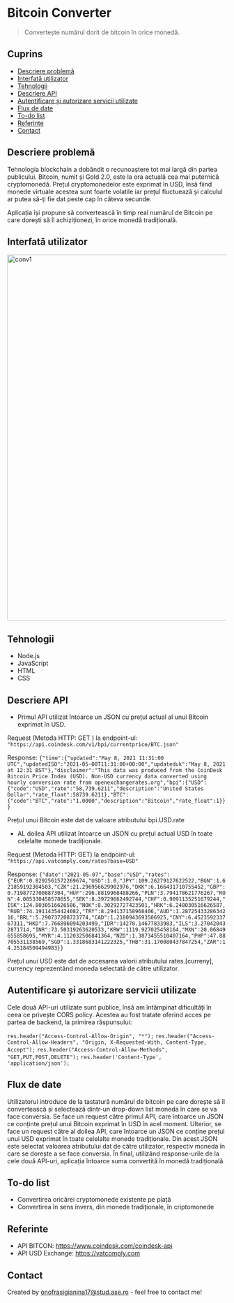 # Bitcoin Converter
> Convertește numărul dorit de bitcoin în orice monedă.

## Cuprins
* [Descriere problemă](#descriere-probkemă)
* [Interfată utilizator](#Interfată-utiliator)
* [Tehnologii](#tehnologii)
* [Descriere API](#descriere-api)
* [Autentificare și autorizare servicii utilizate](#autentificare)
* [Flux de date](#flux-date)
* [To-do list](#to-do)
* [Referinte](#referinte)
* [Contact](#contact)

## Descriere problemă
Tehnologia blockchain a dobândit o recunoaștere tot mai largă din partea publicului. Bitcoin, numit și Gold 2.0, este la ora actuală cea mai puternică cryptomonedă.
Prețul cryptomonedelor este exprimat în USD, însă fiind monede virtuale acestea sunt foarte volatile iar prețul fluctuează și calculul ar putea să-ți fie dat peste cap în câteva secunde.

Aplicația își propune să convertească în timp real numărul de Bitcoin pe care dorești să îl achiziționezi, în orice monedă tradițională.

## Interfată utilizator
<img width="838" alt="conv1" src="https://user-images.githubusercontent.com/83670295/117683449-bf840380-b1bc-11eb-802a-91dda86cf409.PNG">


## Tehnologii
* Node.js
* JavaScript
* HTML
* CSS

## Descriere API
* Primul API utilizat întoarce un JSON cu prețul actual al unui Bitcoin exprimat în USD.

Request (Metoda HTTP: GET ) la endpoint-ul:
`"https://api.coindesk.com/v1/bpi/currentprice/BTC.json"`

Response:
`{"time":{"updated":"May 8, 2021 11:31:00 UTC","updatedISO":"2021-05-08T11:31:00+00:00","updateduk":"May 8, 2021 at 12:31 BST"},"disclaimer":"This data was produced from the CoinDesk Bitcoin Price Index (USD). Non-USD currency data converted using hourly conversion rate from openexchangerates.org","bpi":{"USD":{"code":"USD","rate":"58,739.6211","description":"United States Dollar","rate_float":58739.6211},"BTC":{"code":"BTC","rate":"1.0000","description":"Bitcoin","rate_float":1}}}`

 Prețul unui Bitcoin este dat de valoare atributului bpi.USD.rate

* AL doilea API utilizat întoarce un JSON cu prețul actual USD în toate celelalte monede tradiționale.

Request (Metoda HTTP: GET) la endpoint-ul:
`"https://api.vatcomply.com/rates?base=USD"`

Response:
`{"date":"2021-05-07","base":"USD","rates":{"EUR":0.8292561572269674,"USD":1.0,"JPY":109.26279127622522,"BGN":1.621859192304503,"CZK":21.296956629902976,"DKK":6.166431710755452,"GBP":0.7198772700887304,"HUF":296.8819968488266,"PLN":3.794178621776267,"RON":4.085330458578655,"SEK":8.39729662492744,"CHF":0.9091135251679244,"ISK":124.8030516626586,"NOK":8.30292727423501,"HRK":6.248030516626587,"RUB":74.19114354424082,"TRY":8.294137158968406,"AUD":1.2872543328634216,"BRL":5.290737208723774,"CAD":1.2180943693506925,"CNY":6.452359233767311,"HKD":7.766896094203499,"IDR":14270.14677833983,"ILS":3.270420432871714,"INR":73.50319263620533,"KRW":1119.927025458164,"MXN":20.06849655858695,"MYR":4.112032506841364,"NZD":1.3873455510407164,"PHP":47.88705531138569,"SGD":1.3318683141222325,"THB":31.170080437847254,"ZAR":14.25184509494983}}`

Prețul unui USD este dat de accesarea valorii atributului rates.[curreny], currency reprezentând moneda selectată de către utilizator.

## Autentificare și autorizare servicii utilizate
Cele două API-uri utilizate sunt publice, însă am întâmpinat dificultăți în ceea ce privește CORS policy.
Acestea au fost tratate oferind acces pe partea de backend, la primirea răspunsului:

`res.header("Access-Control-Allow-Origin", "*");`
`res.header("Access-Control-Allow-Headers", "Origin, X-Requested-With, Content-Type, Accept");`
`res.header("Access-Control-Allow-Methods", "GET,PUT,POST,DELETE");`
`res.header('Content-Type', 'application/json');`


## Flux de date
Utilizatorul introduce de la tastatură numărul de bitcoin pe care dorește să îl convertească și selectează dintr-un drop-down list moneda în care se va face conversia.
Se face un request către primul API, care întoarce un JSON ce conținte prețul unui Bitcoin exprimat în USD în acel moment.
Ulterior, se face un request către al doilea API, care întoarce un JSON ce conține prețul unui USD exprimat în toate celelalte monede tradiționale.
Din acest JSON este selectat valoarea atributului dat de către utilizator, respectiv moneda în care se dorește a se face conversia.
În final, utilizând response-urile de la cele două API-uri, aplicația întoarce suma convertită în monedă tradițională.



## To-do list
* Convertirea oricărei cryptomonede existente pe piață
* Convertirea în sens invers, din monede tradiționale, în criptomonede


## Referinte
* API BITCON: https://www.coindesk.com/coindesk-api
* API USD Exchange: https://vatcomply.com

## Contact
Created by onofrasigianina17@stud.ase.ro - feel free to contact me!
